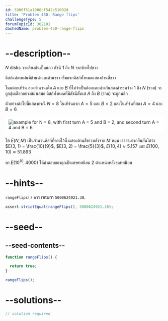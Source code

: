 ```yaml
---
id: 5900f51a1000cf542c51002d
title: 'Problem 430: Range flips'
challengeType: 5
forumTopicId: 302101
dashedName: problem-430-range-flips
---
```


# --description--

$N$ disks วางเรียงกันเป็นแถว ดัชนี 1 ถึง $N$ จากซ้ายไปขวา

ดิสก์แต่ละแผ่นมีด้านดำและด้านขาว เริ่มแรกดิสก์ทั้งหมดแสดงด้านสีขาว

ในแต่ละเทิร์น สองจำนวนเต็ม $A$ และ $B$ ที่ไม่จำเป็นต้องแตกต่างกันสองค่าระหว่าง 1 ถึง $N$ (รวม) จะถูกสุ่มเลือกอย่างสม่ำเสมอ ดิสก์ทั้งหมดที่มีดัชนีตั้งแต่ $A$ ถึง $B$ (รวม) จะถูกพลิก

ตัวอย่างต่อไปนี้แสดงกรณี $N = 8$ ในเทิร์นแรก $A = 5$ และ $B = 2$ และในเทิร์นที่สอง $A = 4$ และ $B = 6$

<img class="img-responsive center-block" alt="example for N = 8, with first turn A = 5 and B = 2, and second turn A = 4 and B = 6" src="https://cdn.freecodecamp.org/curriculum/project-euler/range-flips.gif" style="background-color: white; padding: 10px;">

ให้ $E(N, M)$ เป็นจำนวนดิสก์ที่คาดไว้ซึ่งแสดงด้านสีขาวหลังจาก $M$ หมุน เราสามารถยืนยันได้ว่า $E(3, 1) = \frac{10}{9}$, $E(3, 2) = \frac{5}{3}$, $E(10, 4) ≈ 5.157$ และ $E(100, 10) ≈ 51.893$

หา $E({10}^{10}, 4000)$ ให้คำตอบของคุณปัดเศษทศนิยม 2 ตำแหน่งหลังจุดทศนิยม

# --hints--

`rangeFlips()` ควร return `5000624921.38`.

```js
assert.strictEqual(rangeFlips(), 5000624921.38);
```

# --seed--

## --seed-contents--

```js
function rangeFlips() {

  return true;
}

rangeFlips();
```

# --solutions--

```js
// solution required
```

